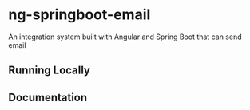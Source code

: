 # ng-springboot-email

An integration system built with Angular and Spring Boot that can send email 

## Running Locally

## Documentation
